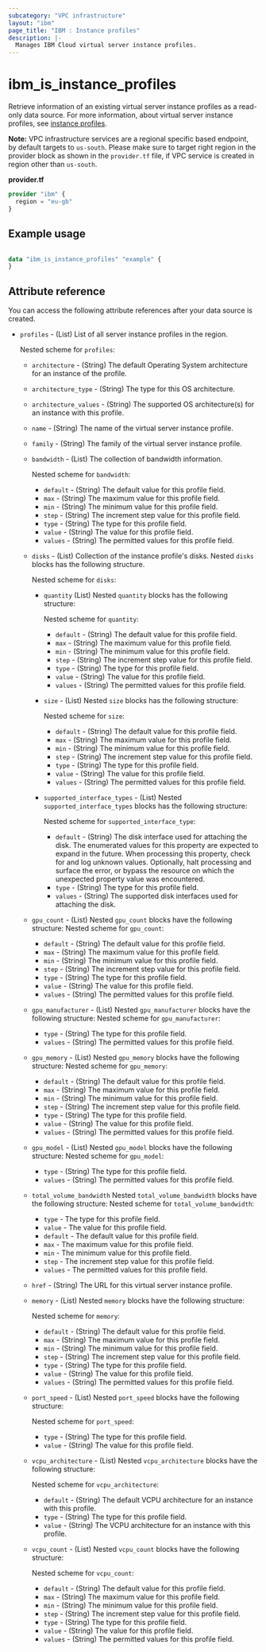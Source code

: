 ```yaml
---
subcategory: "VPC infrastructure"
layout: "ibm"
page_title: "IBM : Instance profiles"
description: |-
  Manages IBM Cloud virtual server instance profiles.
---
```


# ibm_is_instance_profiles
Retrieve information of an existing virtual server instance profiles as a read-only data source. For more information, about virtual server instance profiles, see [instance profiles](https://cloud.ibm.com/docs/vpc?topic=vpc-profiles).

**Note:** 
VPC infrastructure services are a regional specific based endpoint, by default targets to `us-south`. Please make sure to target right region in the provider block as shown in the `provider.tf` file, if VPC service is created in region other than `us-south`.

**provider.tf**

```terraform
provider "ibm" {
  region = "eu-gb"
}
```

## Example usage

```terraform

data "ibm_is_instance_profiles" "example" {
}

```

## Attribute reference
You can access the following attribute references after your data source is created. 

- `profiles` - (List) List of all server instance profiles in the region.

  Nested scheme for `profiles`:
  - `architecture` - (String) The default Operating System architecture for an instance of the profile.
  - `architecture_type` - (String) The type for this OS architecture.
  - `architecture_values` - (String) The supported OS architecture(s) for an instance with this profile.
  - `name` - (String) The name of the virtual server instance profile.
  - `family` - (String) The family of the virtual server instance profile.
  - `bandwidth`  - (List) The collection of bandwidth information.

    Nested scheme for `bandwidth`:
    - `default` - (String) The default value for this profile field.
    - `max` - (String) The maximum value for this profile field.
    - `min` - (String) The minimum value for this profile field.
    - `step` - (String) The increment step value for this profile field.
    - `type` - (String) The type for this profile field.
    - `value` - (String) The value for this profile field.
    - `values` - (String) The permitted values for this profile field.
  - `disks` - (List) Collection of the instance profile's disks. Nested `disks` blocks has the following structure.

    Nested scheme for `disks`:
    - `quantity` (List) Nested `quantity` blocks has the following structure:
  
      Nested scheme for `quantity`:
      - `default` - (String) The default value for this profile field.
      - `max` - (String) The maximum value for this profile field.
      - `min` - (String) The minimum value for this profile field.
      - `step` - (String) The increment step value for this profile field.
      - `type` - (String) The type for this profile field.
      - `value` - (String) The value for this profile field.
      - `values` - (String) The permitted values for this profile field.
    - `size`  - (List) Nested `size` blocks has the following structure:
  	 
      Nested scheme for `size`:
      - `default` - (String) The default value for this profile field.
      - `max` - (String) The maximum value for this profile field.
      - `min` - (String) The minimum value for this profile field.
      - `step` - (String) The increment step value for this profile field.
      - `type` - (String) The type for this profile field.
      - `value` - (String) The value for this profile field.
      - `values` - (String) The permitted values for this profile field.
    - `supported_interface_types` - (List) Nested `supported_interface_types` blocks has the following structure:
  
      Nested scheme for `supported_interface_type`:
      - `default` - (String) The disk interface used for attaching the disk. The enumerated values for this property are expected to expand in the future. When processing this property, check for and log unknown values. Optionally, halt processing and surface the error, or bypass the resource on which the unexpected property value was encountered.
      - `type` - (String) The type for this profile field.
      - `values` - (String) The supported disk interfaces used for attaching the disk.
  - `gpu_count` - (List) Nested `gpu_count` blocks have the following structure:
    Nested scheme for `gpu_count`:
    - `default` - (String) The default value for this profile field.
    - `max` - (String) The maximum value for this profile field.
    - `min` - (String) The minimum value for this profile field.
    - `step` - (String) The increment step value for this profile field.
    - `type` - (String) The type for this profile field.
    - `value` - (String) The value for this profile field.
    - `values` - (String) The permitted values for this profile field.
  - `gpu_manufacturer` - (List) Nested `gpu_manufacturer` blocks have the following structure:
    Nested scheme for `gpu_manufacturer`:
    - `type` - (String) The type for this profile field.
    - `values` - (String) The permitted values for this profile field.
  - `gpu_memory` - (List) Nested `gpu_memory` blocks have the following structure:
    Nested scheme for `gpu_memory`:
    - `default` - (String) The default value for this profile field.
    - `max` - (String) The maximum value for this profile field.
    - `min` - (String) The minimum value for this profile field.
    - `step` - (String) The increment step value for this profile field.
    - `type` - (String) The type for this profile field.
    - `value` - (String) The value for this profile field.
    - `values` - (String) The permitted values for this profile field.
  - `gpu_model` - (List) Nested `gpu_model` blocks have the following structure:
    Nested scheme for `gpu_model`:
    - `type` - (String) The type for this profile field.
    - `values` - (String) The permitted values for this profile field.
  - `total_volume_bandwidth`  Nested `total_volume_bandwidth` blocks have the following structure:
    Nested scheme for `total_volume_bandwidth`:
    - `type` - The type for this profile field.
    - `value` - The value for this profile field.
    - `default` - The default value for this profile field.
    - `max` - The maximum value for this profile field.
    - `min` - The minimum value for this profile field.
    - `step` - The increment step value for this profile field.
    - `values` - The permitted values for this profile field.
  - `href` - (String) The URL for this virtual server instance profile.
  - `memory` - (List) Nested `memory` blocks have the following structure:
    
    Nested scheme for `memory`:
    - `default` - (String) The default value for this profile field.
    - `max` - (String) The maximum value for this profile field.
    - `min` - (String) The minimum value for this profile field.
    - `step` - (String) The increment step value for this profile field.
    - `type` - (String) The type for this profile field.
    - `value` - (String) The value for this profile field.
    - `values` - (String) The permitted values for this profile field.
  - `port_speed` - (List) Nested `port_speed` blocks have the following structure:

    Nested scheme for `port_speed`:
    - `type` - (String) The type for this profile field.
    - `value` - (String) The value for this profile field.
  - `vcpu_architecture` - (List) Nested `vcpu_architecture` blocks have the following structure:

    Nested scheme for `vcpu_architecture`:
    - `default` - (String) The default VCPU architecture for an instance with this profile.
    - `type` - (String) The type for this profile field.
    - `value` - (String) The VCPU architecture for an instance with this profile.
  - `vcpu_count` - (List) Nested `vcpu_count` blocks have the following structure:

    Nested scheme for `vcpu_count`:
    - `default` - (String) The default value for this profile field.
    - `max` - (String) The maximum value for this profile field.
    - `min` - (String) The minimum value for this profile field.
    - `step` - (String) The increment step value for this profile field.
    - `type` - (String) The type for this profile field.
    - `value` - (String) The value for this profile field.
    - `values` - (String) The permitted values for this profile field.

